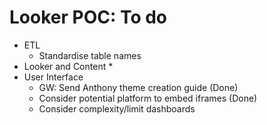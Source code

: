# Looker POC: To do

* ETL
  * Standardise table names
* Looker and Content
  *
* User Interface
  * GW: Send Anthony theme creation guide (Done)
  * Consider potential platform to embed iframes (Done)
  * Consider complexity/limit dashboards
